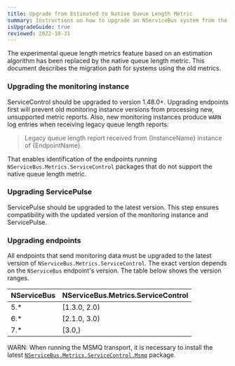 ```yaml
---
title: Upgrade from Estimated to Native Queue Length Metric
summary: Instructions on how to upgrade an NServiceBus system from the estimated to the native queue length metric 
isUpgradeGuide: true
reviewed: 2022-10-31
---
```


The experimental queue length metrics feature based on an estimation algorithm has been replaced by the native queue length metric. This document describes the migration path for systems using the old metrics.

### Upgrading the monitoring instance

ServiceControl should be upgraded to version 1.48.0+. Upgrading endpoints first will prevent old monitoring instance versions from processing new, unsupported metric reports. Also, new monitoring instances produce `WARN` log entries when receiving legacy queue length reports:

> Legacy queue length report received from {InstanceName} instance of {EndpointName}.

That enables identification of the endpoints running `NServiceBus.Metrics.ServiceControl` packages that do not support the native queue length metric.

### Upgrading ServicePulse

ServicePulse should be upgraded to the latest version. This step ensures compatibility with the updated version of the monitoring instance and ServicePulse.

### Upgrading endpoints

All endpoints that send monitoring data must be upgraded to the latest version of `NServiceBus.Metrics.ServiceControl`. The exact version depends on the `NServiceBus` endpoint's version. The table below shows the version ranges.

|NServiceBus|NServiceBus.Metrics.ServiceControl|
|--|--|
| 5.*       | [1.3.0, 2.0)|
| 6.*       | [2.1.0, 3.0)|
| 7.*       | [3.0,)|

WARN: When running the MSMQ transport, it is necessary to install the latest [`NServiceBus.Metrics.ServiceControl.Msmq`](/monitoring/metrics/msmq-queue-length.md) package. 
